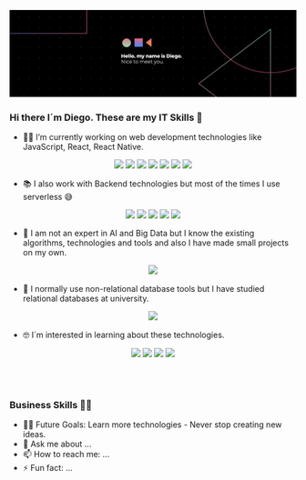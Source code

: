 ![Image](https://github.com/DFalque/images/blob/main/pantall99.png?raw=true)


### Hi there I´m Diego. These are my IT Skills 👋

- 👨‍💻 I’m currently working on web development technologies like JavaScript, React, React Native.

<p align="center">
  <img src="https://img.shields.io/badge/JavaScript-F7DF1E?style=for-the-badge&logo=javascript&logoColor=black">
  <img src="https://img.shields.io/badge/TypeScript-007ACC?style=for-the-badge&logo=typescript&logoColor=white">
  <img src="https://img.shields.io/badge/CSS3-1572B6?style=for-the-badge&logo=css3&logoColor=white">
  <img src="https://img.shields.io/badge/Sass-CC6699?style=for-the-badge&logo=sass&logoColor=white">
  <img src="https://img.shields.io/badge/React-20232A?style=for-the-badge&logo=react&logoColor=61DAFB">
  <img src="https://img.shields.io/badge/React_Native-20232A?style=for-the-badge&logo=react&logoColor=61DAFB">
  <img src="https://img.shields.io/badge/Gatsby-663399?style=for-the-badge&logo=gatsby&logoColor=white">
</p>

- 📚 I also work with Backend technologies but most of the times I use serverless 😅

<p align="center">
  <img src="https://img.shields.io/badge/Node.js-43853D?style=for-the-badge&logo=node.js&logoColor=white">
  <img src="https://img.shields.io/badge/Netlify-00C7B7?style=for-the-badge&logo=netlify&logoColor=white">
  <img src="https://img.shields.io/badge/Heroku-430098?style=for-the-badge&logo=heroku&logoColor=white">
  <img src="https://img.shields.io/badge/Amazon_AWS-232F3E?style=for-the-badge&logo=amazon-aws&logoColor=white">
  <img src="https://img.shields.io/badge/Google_Cloud-4285F4?style=for-the-badge&logo=google-cloud&logoColor=white">
</p>

- 🧠 I am not an expert in AI and Big Data but I know the existing algorithms, technologies and tools and also I have made small projects on my own.
<p align="center">
  <img src="https://img.shields.io/badge/Python-14354C?style=for-the-badge&logo=python&logoColor=white">
</p>

- 💾 I normally use non-relational database tools but I have studied relational databases at university.

<p align="center">
  <img src="https://img.shields.io/badge/MongoDB-4EA94B?style=for-the-badge&logo=mongodb&logoColor=white">
</p>


- 🤓 I´m interested in learning about these technologies.
<p align="center">
  <img src="https://img.shields.io/badge/Swift-FA7343?style=for-the-badge&logo=swift&logoColor=white">
  <img src="https://img.shields.io/badge/Kotlin-0095D5?&style=for-the-badge&logo=kotlin&logoColor=white">
  <img src="https://img.shields.io/badge/Go-00ADD8?style=for-the-badge&logo=go&logoColor=white">
  <img src="https://img.shields.io/badge/Elixir-4B275F?style=for-the-badge&logo=elixir&logoColor=white">
</p>



<br></br>

### Business Skills 👨💼

- 💪🏼 Future Goals: Learn more technologies - Never stop creating new ideas.
- 💬 Ask me about ...
- 📫 How to reach me: ...
- ⚡  Fun fact: ...



